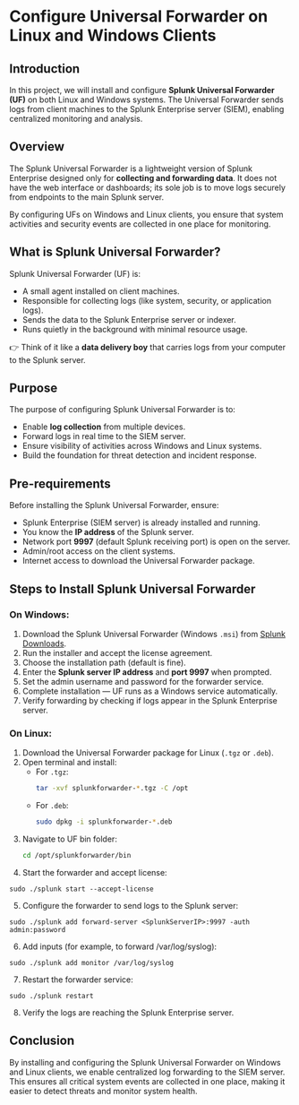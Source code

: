 # Configure Universal Forwarder on Linux and Windows Clients

## Introduction
In this project, we will install and configure **Splunk Universal Forwarder (UF)** on both Linux and Windows systems. The Universal Forwarder sends logs from client machines to the Splunk Enterprise server (SIEM), enabling centralized monitoring and analysis.

## Overview
The Splunk Universal Forwarder is a lightweight version of Splunk Enterprise designed only for **collecting and forwarding data**. It does not have the web interface or dashboards; its sole job is to move logs securely from endpoints to the main Splunk server.  

By configuring UFs on Windows and Linux clients, you ensure that system activities and security events are collected in one place for monitoring.

## What is Splunk Universal Forwarder?
Splunk Universal Forwarder (UF) is:
- A small agent installed on client machines.
- Responsible for collecting logs (like system, security, or application logs).
- Sends the data to the Splunk Enterprise server or indexer.
- Runs quietly in the background with minimal resource usage.  

👉 Think of it like a **data delivery boy** that carries logs from your computer to the Splunk server.

## Purpose
The purpose of configuring Splunk Universal Forwarder is to:
- Enable **log collection** from multiple devices.
- Forward logs in real time to the SIEM server.
- Ensure visibility of activities across Windows and Linux systems.
- Build the foundation for threat detection and incident response.

## Pre-requirements
Before installing the Splunk Universal Forwarder, ensure:
- Splunk Enterprise (SIEM server) is already installed and running.
- You know the **IP address** of the Splunk server.
- Network port **9997** (default Splunk receiving port) is open on the server.
- Admin/root access on the client systems.
- Internet access to download the Universal Forwarder package.

## Steps to Install Splunk Universal Forwarder

### On Windows:
1. Download the Splunk Universal Forwarder (Windows `.msi`) from [Splunk Downloads](https://www.splunk.com/en_us/download/universal-forwarder.html).
2. Run the installer and accept the license agreement.
3. Choose the installation path (default is fine).
4. Enter the **Splunk server IP address** and **port 9997** when prompted.
5. Set the admin username and password for the forwarder service.
6. Complete installation — UF runs as a Windows service automatically.
7. Verify forwarding by checking if logs appear in the Splunk Enterprise server.

### On Linux:
1. Download the Universal Forwarder package for Linux (`.tgz` or `.deb`).
2. Open terminal and install:
   - For `.tgz`:  
     ```bash
     tar -xvf splunkforwarder-*.tgz -C /opt
     ```
   - For `.deb`:  
     ```bash
     sudo dpkg -i splunkforwarder-*.deb
     ```
3. Navigate to UF bin folder:  
   ```bash
   cd /opt/splunkforwarder/bin

4. Start the forwarder and accept license:
```
sudo ./splunk start --accept-license
```

5. Configure the forwarder to send logs to the Splunk server:
```
sudo ./splunk add forward-server <SplunkServerIP>:9997 -auth admin:password
```

6. Add inputs (for example, to forward /var/log/syslog):
```
sudo ./splunk add monitor /var/log/syslog
```

7. Restart the forwarder service:
```
sudo ./splunk restart
```
8. Verify the logs are reaching the Splunk Enterprise server.

## Conclusion

By installing and configuring the Splunk Universal Forwarder on Windows and Linux clients, we enable centralized log forwarding to the SIEM server. This ensures all critical system events are collected in one place, making it easier to detect threats and monitor system health.
